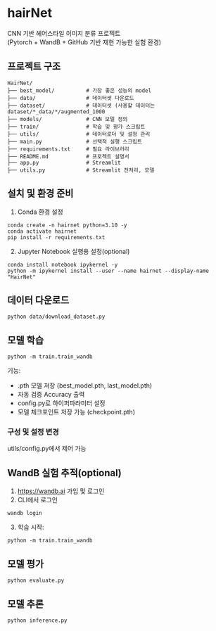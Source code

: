 # hairNet
CNN 기반 헤어스타일 이미지 분류 프로젝트  
(Pytorch + WandB + GitHub 기반 재현 가능한 실험 환경)


## 프로젝트 구조

```
HairNet/
├── best_model/          # 가장 좋은 성능의 model
├── data/                # 데이터셋 다운로드
├── dataset/             # 데이터셋 (사용할 데이터는 dataset/*_data/*/augmented_1000
├── models/              # CNN 모델 정의
├── train/               # 학습 및 평가 스크립트
├── utils/               # 데이터로더 및 설정 관리
├── main.py              # 선택적 실행 스크립트
├── requirements.txt     # 필요 라이브러리
├── README.md            # 프로젝트 설명서
├── app.py               # Streamlit
├── utils.py             # Streamlit 전처리, 모델
```
## 설치 및 환경 준비
1. Conda 환경 설정
```
conda create -n hairnet python=3.10 -y
conda activate hairnet
pip install -r requirements.txt
```
2. Jupyter Notebook 실행용 설정(optional)
```
conda install notebook ipykernel -y
python -m ipykernel install --user --name hairnet --display-name "HairNet"
``` 
## 데이터 다운로드
```
python data/download_dataset.py
```
## 모델 학습
```
python -m train.train_wandb
```
기능:
- .pth 모델 저장 (best_model.pth, last_model.pth)
- 자동 검증 Accuracy 출력
- config.py로 하이퍼파라미터 설정
- 모델 체크포인트 저장 가능 (checkpoint.pth)

### 구성 및 설정 변경
utils/config.py에서 제어 가능

## WandB 실험 추적(optional)
1. https://wandb.ai 가입 및 로그인
2. CLI에서 로그인
```
wandb login
```
3. 학습 시작:
```
python -m train.train_wandb
```
## 모델 평가
```
python evaluate.py
```
## 모델 추론
```
python inference.py
```


